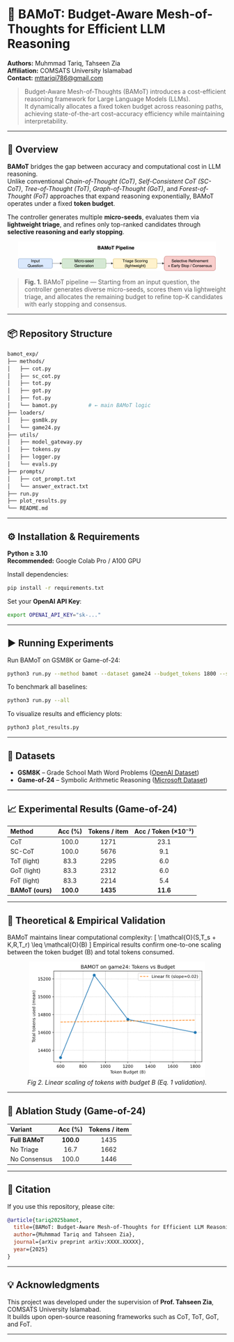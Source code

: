 # 🧠 BAMoT: Budget-Aware Mesh-of-Thoughts for Efficient LLM Reasoning

**Authors:** Muhmmad Tariq, Tahseen Zia  
**Affiliation:** COMSATS University Islamabad  
**Contact:** mttariqi786@gmail.com  

> Budget-Aware Mesh-of-Thoughts (BAMoT) introduces a cost-efficient reasoning framework for Large Language Models (LLMs).  
> It dynamically allocates a fixed token budget across reasoning paths, achieving state-of-the-art cost–accuracy efficiency while maintaining interpretability.

---

## 🚀 Overview

**BAMoT** bridges the gap between accuracy and computational cost in LLM reasoning.  
Unlike conventional *Chain-of-Thought (CoT)*, *Self-Consistent CoT (SC-CoT)*, *Tree-of-Thought (ToT)*, *Graph-of-Thought (GoT)*, and *Forest-of-Thought (FoT)* approaches that expand reasoning exponentially, BAMoT operates under a fixed **token budget**.

The controller generates multiple **micro-seeds**, evaluates them via **lightweight triage**, and refines only top-ranked candidates through **selective reasoning and early stopping**.

<p align="center">
  <img src="figures/bamot_pipeline.png" width="90%">
</p>

> **Fig. 1.** BAMoT pipeline — Starting from an input question, the controller generates diverse micro-seeds, scores them via lightweight triage, and allocates the remaining budget to refine top-K candidates with early stopping and consensus.

---

## 📦 Repository Structure

```bash
bamot_exp/
├── methods/
│   ├── cot.py
│   ├── sc_cot.py
│   ├── tot.py
│   ├── got.py
│   ├── fot.py
│   └── bamot.py          # ← main BAMoT logic
├── loaders/
│   ├── gsm8k.py
│   └── game24.py
├── utils/
│   ├── model_gateway.py
│   ├── tokens.py
│   ├── logger.py
│   └── evals.py
├── prompts/
│   ├── cot_prompt.txt
│   └── answer_extract.txt
├── run.py
├── plot_results.py
└── README.md
```

---

## ⚙️ Installation & Requirements

**Python ≥ 3.10**  
**Recommended:** Google Colab Pro / A100 GPU  

Install dependencies:
```bash
pip install -r requirements.txt
```

Set your **OpenAI API Key**:
```bash
export OPENAI_API_KEY="sk-..."
```

---

## ▶️ Running Experiments

Run BAMoT on GSM8K or Game-of-24:
```bash
python3 run.py --method bamot --dataset game24 --budget_tokens 1800 --seeds 3
```

To benchmark all baselines:
```bash
python3 run.py --all
```

To visualize results and efficiency plots:
```bash
python3 plot_results.py
```

---

## 🧩 Datasets
- **GSM8K** – Grade School Math Word Problems ([OpenAI Dataset](https://github.com/openai/grade-school-math))  
- **Game-of-24** – Symbolic Arithmetic Reasoning ([Microsoft Dataset](https://github.com/microsoft/Game24))

---

## 📈 Experimental Results (Game-of-24)

| Method | Acc (%) | Tokens / item | Acc / Token (×10⁻³) |
|:--------|:------:|:--------------:|:--------------------:|
| CoT | 100.0 | 1271 | 23.1 |
| SC-CoT | 100.0 | 5676 | 9.1 |
| ToT (light) | 83.3 | 2295 | 6.0 |
| GoT (light) | 83.3 | 2312 | 6.0 |
| FoT (light) | 83.3 | 2214 | 5.4 |
| **BAMoT (ours)** | **100.0** | **1435** | **11.6** |

---

## 🧮 Theoretical & Empirical Validation

BAMoT maintains linear computational complexity:
\[
\mathcal{O}(S\,T_s + K\,R\,T_r) \leq \mathcal{O}(B)
\]
Empirical results confirm one-to-one scaling between the token budget \(B\) and total tokens consumed.

<p align="center">
  <img src="figures/efficiency_scaling.png" width="80%">
  <br><em>Fig 2. Linear scaling of tokens with budget B (Eq. 1 validation).</em>
</p>

---

## 🔬 Ablation Study (Game-of-24)

| Variant | Acc (%) | Tokens / item |
|:--------|:-------:|:--------------:|
| **Full BAMoT** | **100.0** | 1435 |
| No Triage | 16.7 | 1662 |
| No Consensus | 100.0 | 1446 |

---

## 🧠 Citation

If you use this repository, please cite:

```bibtex
@article{tariq2025bamot,
  title={BAMoT: Budget-Aware Mesh-of-Thoughts for Efficient LLM Reasoning},
  author={Muhmmad Tariq and Tahseen Zia},
  journal={arXiv preprint arXiv:XXXX.XXXXX},
  year={2025}
}
```

---

## 💡 Acknowledgments
This project was developed under the supervision of **Prof. Tahseen Zia**, COMSATS University Islamabad.  
It builds upon open-source reasoning frameworks such as CoT, ToT, GoT, and FoT.

---

<!-- Optional future links -->
<!-- [📄 Paper (arXiv)](https://arxiv.org/abs/XXXX.XXXXX) -->
<!-- [🧪 Colab Demo](https://colab.research.google.com/) -->
